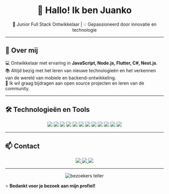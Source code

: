 <h1 align="center">👋 Hallo! Ik ben Juanko </h1>

<p align="center">
  🚀 Junior Full Stack Ontwikkelaar | 💡 Gepassioneerd door innovatie en technologie
</p>

---

## 🚀 Over mij  
💻 Ontwikkelaar met ervaring in **JavaScript, Node.js, Flutter, C#, Nest.js**.  
📚 Altijd bezig met het leren van nieuwe technologieën en het verkennen van de wereld van mobiele en backend-ontwikkeling.  
🎯 Ik wil graag bijdragen aan open source projecten en leren van de community.  

---

## 🛠️ Technologieën en Tools  
<p align="center">
  <img src="https://img.shields.io/badge/JavaScript-F7DF1E?style=for-the-badge&logo=javascript&logoColor=black" />
  <img src="https://img.shields.io/badge/Node.js-339933?style=for-the-badge&logo=nodedotjs&logoColor=white" />
  <img src="https://img.shields.io/badge/NestJS-E0234E?style=for-the-badge&logo=nestjs&logoColor=white" />
  <img src="https://img.shields.io/badge/Flutter-02569B?style=for-the-badge&logo=flutter&logoColor=white" />
  <img src="https://img.shields.io/badge/Dart-0175C2?style=for-the-badge&logo=dart&logoColor=white" />
  <img src="https://img.shields.io/badge/C%23-239120?style=for-the-badge&logo=csharp&logoColor=white" />
  <img src="https://img.shields.io/badge/C++-00599C?style=for-the-badge&logo=cplusplus&logoColor=white" />
  <img src="https://img.shields.io/badge/Bun-000000?style=for-the-badge&logo=bun&logoColor=white" />
  <img src="https://img.shields.io/badge/Elysia-4B0082?style=for-the-badge&logoColor=white" />
  <img src="https://img.shields.io/badge/Git-F05032?style=for-the-badge&logo=git&logoColor=white" />
  <img src="https://img.shields.io/badge/GitHub-181717?style=for-the-badge&logo=github&logoColor=white" />
  <img src="https://img.shields.io/badge/Linux-FCC624?style=for-the-badge&logo=linux&logoColor=black" />
</p>


---

## 📫 Contact  
<p align="center">
  <a href="https://www.linkedin.com/in/juankrojas">
    <img src="https://img.shields.io/badge/LinkedIn-%230077B5.svg?&style=for-the-badge&logo=linkedin&logoColor=white" />
  </a>
  <a href="https://x.com/JuankoRojas">
    <img src="https://img.shields.io/badge/Twitter-%231DA1F2.svg?&style=for-the-badge&logo=twitter&logoColor=white" />
  </a>
  <a href="https://github.com/JuankoRojas">
    <img src="https://img.shields.io/badge/GitHub-%23181717.svg?&style=for-the-badge&logo=github&logoColor=white" />
  </a>
</p>

---
<p align="center">
  <img src="https://komarev.com/ghpvc/?username=JuankoRojas&label=Bezoeken&color=blue&style=flat" alt="bezoekers teller" />
</p>

⭐ **Bedankt voor je bezoek aan mijn profiel!**
